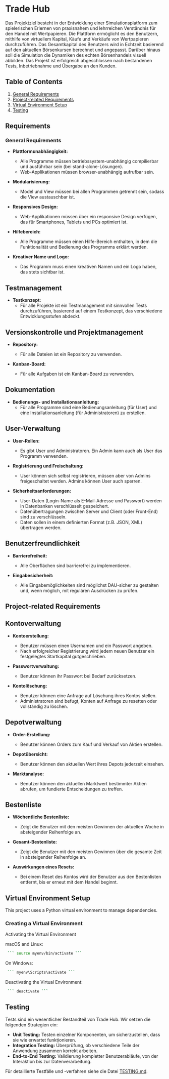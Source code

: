 # Trade Hub

Das Projektziel besteht in der Entwicklung einer Simulationsplatform zum spielerischen Erlernen von praxisnahem und lehrreichen Verständnis für den Handel mit Wertpapieren. Die Plattform ermöglicht es den Benutzern, mithilfe von virtuellem Kapital, Käufe und Verkäufe von Wertpapieren durchzuführen. Das Gesamtkapital des Benutzers wird in Echtzeit basierend auf den aktuellen Börsenkursen berechnet und angepasst. Darüber hinaus soll die Simulation die Dynamiken des echten Börsenhandels visuell abbilden. 
Das Projekt ist erfolgreich abgeschlossen nach bestandenen Tests, Inbetriebnahme und Übergabe an den Kunden.

## Table of Contents

1. [General Requirements](#general-requirements)
2. [Project-related Requirements](#project-related-requirements)
3. [Virtual Environment Setup](#virtual-env-setup)
4. [Testing](#testing)

## Requirements

### General Requirements

- **Plattformunabhängigkeit:** 
  - Alle Programme müssen betriebssystem-unabhängig compilierbar und ausführbar sein (bei stand-alone-Lösungen).
  - Web-Applikationen müssen browser-unabhängig aufrufbar sein.

- **Modularisierung:** 
  - Model und View müssen bei allen Programmen getrennt sein, sodass die View austauschbar ist.

- **Responsives Design:** 
  - Web-Applikationen müssen über ein responsive Design verfügen, das für Smartphones, Tablets und PCs optimiert ist.

- **Hilfebereich:** 
  - Alle Programme müssen einen Hilfe-Bereich enthalten, in dem die Funktionalität und Bedienung des Programms erklärt werden.

- **Kreativer Name und Logo:** 
  - Das Programm muss einen kreativen Namen und ein Logo haben, das stets sichtbar ist.

## Testmanagement
- **Testkonzept:** 
  - Für alle Projekte ist ein Testmanagement mit sinnvollen Tests durchzuführen, basierend auf einem Testkonzept, das verschiedene Entwicklungsstufen abdeckt.

## Versionskontrolle und Projektmanagement
- **Repository:** 
  - Für alle Dateien ist ein Repository zu verwenden.
  
- **Kanban-Board:** 
  - Für alle Aufgaben ist ein Kanban-Board zu verwenden.

## Dokumentation
- **Bedienungs- und Installationsanleitung:** 
  - Für alle Programme sind eine Bedienungsanleitung (für User) und eine Installationsanleitung (für Administratoren) zu erstellen.

## User-Verwaltung
- **User-Rollen:** 
  - Es gibt User und Administratoren. Ein Admin kann auch als User das Programm verwenden.
  
- **Registrierung und Freischaltung:** 
  - User können sich selbst registrieren, müssen aber von Admins freigeschaltet werden. Admins können User auch sperren.

- **Sicherheitsanforderungen:** 
  - User-Daten (Login-Name als E-Mail-Adresse und Passwort) werden in Datenbanken verschlüsselt gespeichert.
  - Datenübertragungen zwischen Server und Client (oder Front-End) sind zu verschlüsseln.
  - Daten sollen in einem definierten Format (z.B. JSON, XML) übertragen werden.

## Benutzerfreundlichkeit
- **Barrierefreiheit:** 
  - Alle Oberflächen sind barrierefrei zu implementieren.
  
- **Eingabesicherheit:** 
  - Alle Eingabemöglichkeiten sind möglichst DAU-sicher zu gestalten und, wenn möglich, mit regulären Ausdrücken zu prüfen.


## Project-related Requirements

## Kontoverwaltung

- **Kontoerstellung:**
  - Benutzer müssen einen Usernamen und ein Passwort angeben.
  - Nach erfolgreicher Registrierung wird jedem neuen Benutzer ein festgelegtes Startkapital gutgeschrieben.

- **Passwortverwaltung:**
  - Benutzer können ihr Passwort bei Bedarf zurücksetzen.

- **Kontolöschung:**
  - Benutzer können eine Anfrage auf Löschung ihres Kontos stellen.
  - Administratoren sind befugt, Konten auf Anfrage zu resetten oder vollständig zu löschen.

## Depotverwaltung

- **Order-Erstellung:**
  - Benutzer können Orders zum Kauf und Verkauf von Aktien erstellen.

- **Depotübersicht:**
  - Benutzer können den aktuellen Wert ihres Depots jederzeit einsehen.

- **Marktanalyse:**
  - Benutzer können den aktuellen Marktwert bestimmter Aktien abrufen, um fundierte Entscheidungen zu treffen.

## Bestenliste

- **Wöchentliche Bestenliste:**
  - Zeigt die Benutzer mit den meisten Gewinnen der aktuellen Woche in absteigender Reihenfolge an.

- **Gesamt-Bestenliste:**
  - Zeigt die Benutzer mit den meisten Gewinnen über die gesamte Zeit in absteigender Reihenfolge an.

- **Auswirkungen eines Resets:**
  - Bei einem Reset des Kontos wird der Benutzer aus den Bestenlisten entfernt, bis er erneut mit dem Handel beginnt.


## Virtual Environment Setup

This project uses a Python virtual environment to manage dependencies.

### Creating a Virtual Environment
Activating the Virtual Environment

macOS and Linux:
```bash
 ``` source myenv/bin/activate ``` 
```
On Windows:
```bash
 ``` myenv\Scripts\activate ``` 
```
Deactivating the Virtual Environment:
```bash
 ``` deactivate ``` 
```

## Testing

Tests sind ein wesentlicher Bestandteil von Trade Hub. Wir setzen die folgenden Strategien ein:

- **Unit Testing:** Testen einzelner Komponenten, um sicherzustellen, dass sie wie erwartet funktionieren.
- **Integration Testing:** Überprüfung, ob verschiedene Teile der Anwendung zusammen korrekt arbeiten.
- **End-to-End Testing:** Validierung kompletter Benutzerabläufe, von der Interaktion bis zur Datenverarbeitung.

Für detaillierte Testfälle und -verfahren siehe die Datei [TESTING.md](TESTING.md).